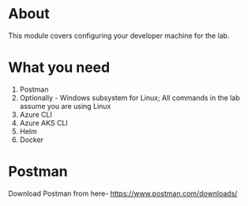 # About

This module covers configuring your developer machine for the lab.

# What you need

1. Postman
2. Optionally - Windows subsystem for Linux; All commands in the lab assume you are using Linux
3. Azure CLI
4. Azure AKS CLI
5. Helm
6. Docker

# Postman
Download Postman from here-
https://www.postman.com/downloads/


